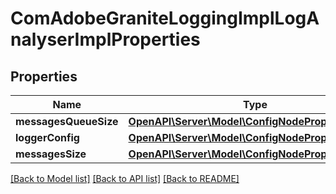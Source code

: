 # ComAdobeGraniteLoggingImplLogAnalyserImplProperties

## Properties
Name | Type | Description | Notes
------------ | ------------- | ------------- | -------------
**messagesQueueSize** | [**OpenAPI\Server\Model\ConfigNodePropertyInteger**](ConfigNodePropertyInteger.md) |  | [optional] 
**loggerConfig** | [**OpenAPI\Server\Model\ConfigNodePropertyArray**](ConfigNodePropertyArray.md) |  | [optional] 
**messagesSize** | [**OpenAPI\Server\Model\ConfigNodePropertyInteger**](ConfigNodePropertyInteger.md) |  | [optional] 

[[Back to Model list]](../README.md#documentation-for-models) [[Back to API list]](../README.md#documentation-for-api-endpoints) [[Back to README]](../README.md)



